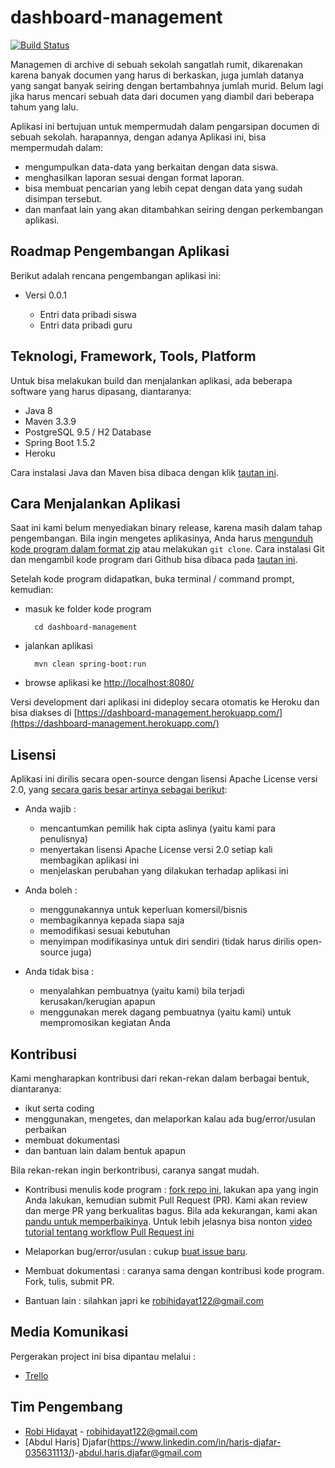# dashboard-management

[![Build Status](https://travis-ci.org/robihidayat/dashboard-management.svg?branch=master)](https://travis-ci.org/robihidayat/dashboard-management)

Managemen di archive di sebuah sekolah sangatlah rumit, dikarenakan karena banyak documen yang harus di berkaskan, juga jumlah datanya yang sangat banyak seiring dengan bertambahnya jumlah murid. Belum lagi jika harus mencari sebuah data dari documen yang diambil dari beberapa tahum yang lalu. 

Aplikasi ini bertujuan untuk mempermudah dalam pengarsipan documen di sebuah sekolah. harapannya, dengan adanya Aplikasi ini, bisa mempermudah dalam: 

* mengumpulkan data-data yang berkaitan dengan data siswa.
* menghasilkan laporan sesuai dengan format laporan. 
* bisa membuat pencarian yang lebih cepat dengan data yang sudah disimpan tersebut. 
* dan manfaat lain yang akan ditambahkan seiring dengan perkembangan aplikasi.

## Roadmap Pengembangan Aplikasi ##

Berikut adalah rencana pengembangan aplikasi ini:

* Versi 0.0.1

    * Entri data pribadi siswa
    * Entri data pribadi guru

## Teknologi, Framework, Tools, Platform ##

Untuk bisa melakukan build dan menjalankan aplikasi, ada beberapa software yang harus dipasang, diantaranya:

* Java 8
* Maven 3.3.9
* PostgreSQL 9.5 / H2 Database
* Spring Boot 1.5.2
* Heroku

Cara instalasi Java dan Maven bisa dibaca dengan klik [tautan ini](http://software.endy.muhardin.com/java/persiapan-coding-java/).

## Cara Menjalankan Aplikasi ##

Saat ini kami belum menyediakan binary release, karena masih dalam tahap pengembangan. Bila ingin mengetes aplikasinya, Anda harus [mengunduh kode program dalam format zip](https://github.com/robihidayat/dashboard-management/archive/master.zip) atau melakukan `git clone`. Cara instalasi Git dan mengambil kode program dari Github bisa dibaca pada [tautan ini](http://software.endy.muhardin.com/aplikasi/instalasi-git-di-windows/).

Setelah kode program didapatkan, buka terminal / command prompt, kemudian:

* masuk ke folder kode program

        cd dashboard-management

* jalankan aplikasi

        mvn clean spring-boot:run

* browse aplikasi ke [http://localhost:8080/](http://localhost:8080/)

Versi development dari aplikasi ini dideploy secara otomatis ke Heroku dan bisa diakses di [https://dashboard-management.herokuapp.com/](https://dashboard-management.herokuapp.com/)

## Lisensi ##

Aplikasi ini dirilis secara open-source dengan lisensi Apache License versi 2.0, yang [secara garis besar artinya sebagai berikut](https://tldrlegal.com/license/apache-license-2.0-(apache-2.0)):

* Anda wajib :

    * mencantumkan pemilik hak cipta aslinya (yaitu kami para penulisnya)
    * menyertakan lisensi Apache License versi 2.0 setiap kali membagikan aplikasi ini
    * menjelaskan perubahan yang dilakukan terhadap aplikasi ini

* Anda boleh :

    * menggunakannya untuk keperluan komersil/bisnis
    * membagikannya kepada siapa saja
    * memodifikasi sesuai kebutuhan
    * menyimpan modifikasinya untuk diri sendiri (tidak harus dirilis open-source juga)

* Anda tidak bisa :

    * menyalahkan pembuatnya (yaitu kami) bila terjadi kerusakan/kerugian apapun
    * menggunakan merek dagang pembuatnya (yaitu kami) untuk mempromosikan kegiatan Anda

## Kontribusi ##

Kami mengharapkan kontribusi dari rekan-rekan dalam berbagai bentuk, diantaranya:

* ikut serta coding
* menggunakan, mengetes, dan melaporkan kalau ada bug/error/usulan perbaikan
* membuat dokumentasi
* dan bantuan lain dalam bentuk apapun

Bila rekan-rekan ingin berkontribusi, caranya sangat mudah.

* Kontribusi menulis kode program : [fork repo ini](https://github.com/robihidayat/dashboard-management#fork-destination-box), lakukan apa yang ingin Anda lakukan, kemudian submit Pull Request (PR). Kami akan review dan merge PR yang berkualitas bagus. Bila ada kekurangan, kami akan [pandu untuk memperbaikinya](https://github.com/robihidayat/dashboard-management/pull/1). Untuk lebih jelasnya bisa nonton [video tutorial tentang workflow Pull Request ini](https://www.youtube.com/watch?v=gDqT_Wvt3VQ)

* Melaporkan bug/error/usulan : cukup [buat issue baru](https://github.com/robihidayat/dashboard-management/issues/new).

* Membuat dokumentasi : caranya sama dengan kontribusi kode program. Fork, tulis, submit PR.

* Bantuan lain : silahkan japri ke [robihidayat122@gmail.com](mailto:robihidayat122@gmail.com)

## Media Komunikasi ##

Pergerakan project ini bisa dipantau melalui :

* [Trello](https://trello.com/b/1deISH52)


## Tim Pengembang ##

* [Robi Hidayat](https://www.linkedin.com/in/robihidayat/) - [robihidayat122@gmail.com](mailto:robihidayat122@gmail.com)
* [Abdul Haris] Djafar(https://www.linkedin.com/in/haris-djafar-035631113/)-[abdul.haris.djafar@gmail.com](mailto:abdul.haris.djafar@gmail.com)
